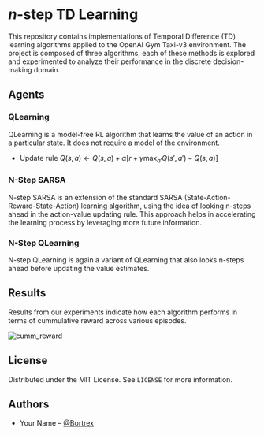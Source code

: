 # $n$-step TD Learning

This repository contains implementations of Temporal Difference (TD) learning algorithms applied to the OpenAI Gym Taxi-v3 environment. The project is composed of three algorithms, each of these methods is explored and experimented to analyze their performance in the discrete decision-making domain.



## Agents

### QLearning

QLearning is a model-free RL algorithm that learns the value of an action in a particular state. It does not require a model of the environment.

- Update rule
$Q(s, a) \leftarrow Q(s, a) + \alpha \left[r + \gamma \max_{a'} Q(s', a') - Q(s, a)\right]$

### N-Step SARSA
N-step SARSA is an extension of the standard SARSA (State-Action-Reward-State-Action) learning algorithm, using the idea of looking n-steps ahead in the action-value updating rule. This approach helps in accelerating the learning process by leveraging more future information.

### N-Step QLearning
N-step QLearning is again a variant of QLearning that also looks n-steps ahead before updating the value estimates.


## Results
Results from our experiments indicate how each algorithm performs in terms of cummulative reward across various episodes.

![cumm_reward](https://github.com/Bortrex/TD_learning/assets/24497590/286a1b95-8b2d-4f9b-b4fd-41faeba4b759)

## License

Distributed under the MIT License. See `LICENSE` for more information.

## Authors

- Your Name – [@Bortrex](https://github.com/Bortrex)


